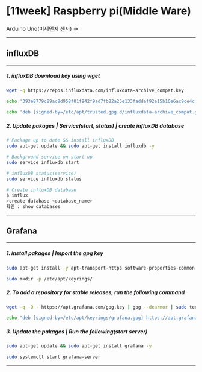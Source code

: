 [11week] Raspberry pi(Middle Ware) 
===

Arduino Uno(미세먼지 센서) -> 

---
## influxDB
---
##### 1. influxDB download key using wget
```bash
wget -q https://repos.influxdata.com/influxdata-archive_compat.key
```
```bash
echo '393e8779c89ac8d958f81f942f9ad7fb82a25e133faddaf92e15b16e6ac9ce4c influxdata-archive_compat.key' | sha256sum -c && cat influxdata-archive_compat.key | gpg --dearmor | sudo tee /etc/apt/trusted.gpg.d/influxdata-archive_compat.gpg > /dev/null
```
```bash
echo 'deb [signed-by=/etc/apt/trusted.gpg.d/influxdata-archive_compat.gpg] https://repos.influxdata.com/debian stable main' | sudo tee /etc/apt/sources.list.d/influxdata.list
```

##### 2. Update pakages | Service(start, status) | create influxDB database
```bash
# Package up to date && install influxDB
sudo apt-get update && sudo apt-get install influxdb -y

# Background service on start up
sudo service influxdb start

# influxDB status(service)
sudo service influxdb status

# Create influxDB database
$ influx
>create database <database_name>
확인 : show databases
```
---
## Grafana 
---
##### 1. install pakages | Import the gpg key
```bash
sudo apt-get install -y apt-transport-https software-properties-common wget

sudo mkdir -p /etc/apt/keyrings/
```
##### 2. To add a repository for stable releases, run the following command
```bash
wget -q -O - https://apt.grafana.com/gpg.key | gpg --dearmor | sudo tee /etc/apt/keyrings/grafana.gpg > /dev/null
```
```bash
echo "deb [signed-by=/etc/apt/keyrings/grafana.gpg] https://apt.grafana.com stable main" | sudo tee -a /etc/apt/sources.list.d/grafana.list
```
##### 3. Update the pakages | Run the following(start server)
```bash
sudo apt-get update && sudo apt-get install grafana -y

sudo systemctl start grafana-server

```
---